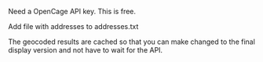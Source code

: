 Need a OpenCage API key. This is free.

Add file with addresses to addresses.txt 

The geocoded results are cached so that you can make changed to the final display version and not have to wait for the API.